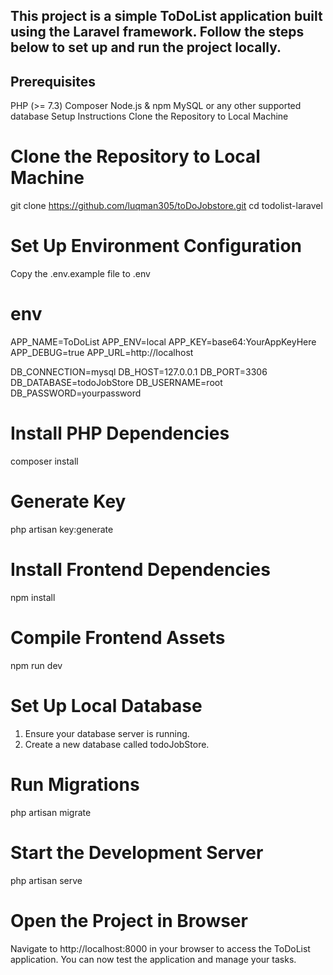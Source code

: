 ## This project is a simple ToDoList application built using the Laravel framework. Follow the steps below to set up and run the project locally.

## Prerequisites
PHP (>= 7.3)
Composer
Node.js & npm
MySQL or any other supported database
Setup Instructions
Clone the Repository to Local Machine

# Clone the Repository to Local Machine
git clone https://github.com/luqman305/toDoJobstore.git
cd todolist-laravel


# Set Up Environment Configuration
Copy the .env.example file to .env

# env
APP_NAME=ToDoList
APP_ENV=local
APP_KEY=base64:YourAppKeyHere
APP_DEBUG=true
APP_URL=http://localhost

DB_CONNECTION=mysql
DB_HOST=127.0.0.1
DB_PORT=3306
DB_DATABASE=todoJobStore
DB_USERNAME=root
DB_PASSWORD=yourpassword

# Install PHP Dependencies
composer install

# Generate Key
php artisan key:generate

# Install Frontend Dependencies
npm install

# Compile Frontend Assets
npm run dev

# Set Up Local Database
1. Ensure your database server is running.
2. Create a new database called todoJobStore.

# Run Migrations
php artisan migrate

# Start the Development Server
php artisan serve

# Open the Project in Browser

Navigate to http://localhost:8000 in your browser to access the ToDoList application.
You can now test the application and manage your tasks.
